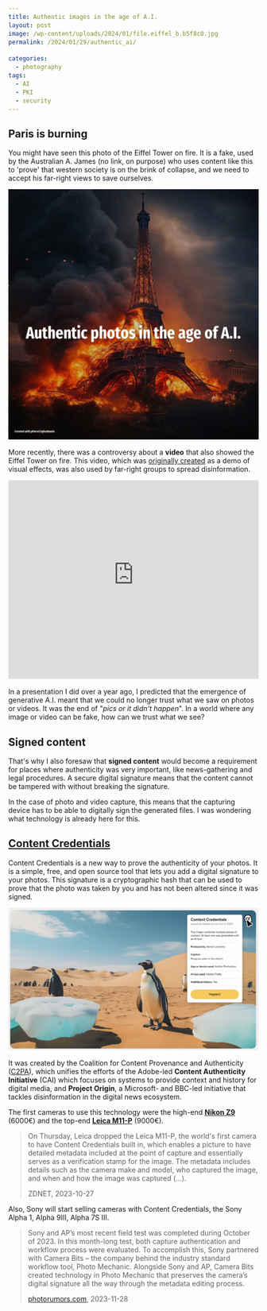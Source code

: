 ```yaml
---
title: Authentic images in the age of A.I.
layout: post
image: /wp-content/uploads/2024/01/file.eiffel_b.b5f8c0.jpg
permalink: /2024/01/29/authentic_ai/

categories:
  - photography
tags:
  - AI
  - PKI
  - security
---
```

## Paris is burning

You might have seen this photo of the Eiffel Tower on fire. It is a fake, used by the Australian A. James (no link, on purpose) who uses content like this to 'prove' that western society is on the brink of collapse, and we need to accept his far-right views to save ourselves.

![published on X/Twitter on July 2023](/wp-content/uploads/2024/01/file.eiffel_b.b5f8c0.jpg)

More recently, there was a controversy about a **video** that also showed the Eiffel Tower on fire. This video, which was [originally created](https://www.youtube.com/watch?v=BY9ZBk96-5E) as a demo of visual effects, was also used by far-right groups to spread disinformation.

<iframe width="100%" height="400" src="https://www.youtube-nocookie.com/embed/BY9ZBk96-5E?si=xKKk7EuRsjMlEgvp" title="YouTube video player" frameborder="0" allow="accelerometer; autoplay; clipboard-write; encrypted-media; gyroscope; picture-in-picture; web-share" allowfullscreen></iframe>

In a presentation I did over a year ago, I predicted that the emergence of generative A.I. meant that we could no longer trust what we saw on photos or videos. It was the end of "_pics or it didn't happen_". In a world where any image or video can be fake, how can we trust what we see? 

## Signed content

That's why I also foresaw that **signed content** would become a requirement for places where authenticity was very important, like news-gathering and legal procedures. A secure digital signature means that the content cannot be tampered with without breaking the signature.

In the case of photo and video capture, this means that the capturing device has to be able to digitally sign the generated files.  I was wondering what technology is already here for this.


## [Content Credentials](https://contentcredentials.org/)

Content Credentials is a new way to prove the authenticity of your photos. It is a simple, free, and open source tool that lets you add a digital signature to your photos. This signature is a cryptographic hash that can be used to prove that the photo was taken by you and has not been altered since it was signed.

![](/wp-content/uploads/2024/01/contentcredentials.png)

It was created by the Coalition for Content Provenance and Authenticity ([C2PA](https://c2pa.org/)), which unifies the efforts of the Adobe-led **Content Authenticity Initiative** (CAI) which focuses on systems to provide context and history for digital media, and **Project Origin**, a Microsoft- and BBC-led initiative that tackles disinformation in the digital news ecosystem.

The first cameras to use this technology were the high-end [**Nikon Z9**](https://nikonrumors.com/2022/10/18/adobe-announced-partnership-with-nikon-to-add-provenance-and-content-authenticity-at-the-point-of-capture-for-the-z9-camera.aspx/) (6000&euro;) and the top-end [**Leica M11-P**](https://www.zdnet.com/article/this-new-camera-embeds-authenticity-details-in-photos-but-it-doesnt-come-cheap/) (9000&euro;). 

> On Thursday, Leica dropped the Leica M11-P, the world's first camera to have Content Credentials built in, which enables a picture to have detailed metadata included at the point of capture and essentially serves as a verification stamp for the image.
The metadata includes details such as the camera make and model, who captured the image, and when and how the image was captured (...).
> 
> ZDNET, 2023-10-27 

Also, Sony will start selling cameras with Content Credentials, the Sony Alpha 1, Alpha 9III, Alpha 7S III.

> Sony and AP’s most recent field test was completed during October of 2023. In this month-long test, both capture authentication and workflow process were evaluated. To accomplish this, Sony partnered with Camera Bits – the company behind the industry standard workflow tool, Photo Mechanic. Alongside Sony and AP, Camera Bits created technology in Photo Mechanic that preserves the camera’s digital signature all the way through the metadata editing process.
>
> [photorumors.com](https://photorumors.com/2023/11/28/after-nikon-and-leica-sony-will-also-be-getting-content-authenticity-technology/), 2023-11-28



